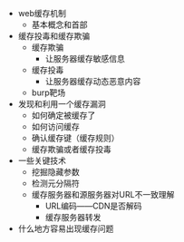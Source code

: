 * web缓存机制
  * 基本概念和首部
* 缓存投毒和缓存欺骗
  * 缓存欺骗
    * 让服务器缓存敏感信息
  * 缓存投毒
    * 让服务器缓存动态恶意内容
  * burp靶场
* 发现和利用一个缓存漏洞
  * 如何确定被缓存了
  * 如何访问缓存
  * 确认缓存键（缓存规则）
  * 缓存欺骗或者缓存投毒
* 一些关键技术
  * 挖掘隐藏参数
  * 检测元分隔符
  * 缓存服务器和源服务器对URL不一致理解
    * URL编码——CDN是否解码
    * 缓存服务器转发
* 什么地方容易出现缓存问题